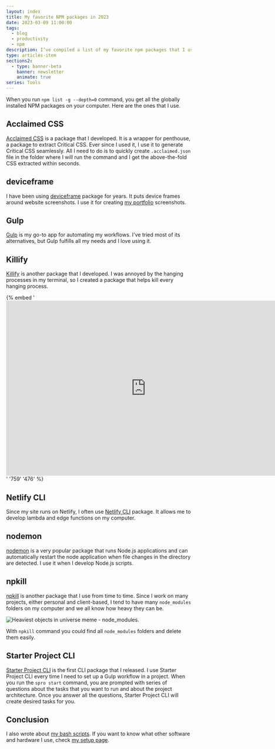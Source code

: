 ```yaml
---
layout: index
title: My favorite NPM packages in 2023
date: 2023-03-09 11:00:00
tags:
  - blog
  - productivity
  - npm
description: I’ve compiled a list of my favorite npm packages that I use on a daily basis.
type: articles-item
sections2:
  - type: banner-beta
    banner: newsletter
    animate: true
series: Tools
---
```


When you run `npm list -g --depth=0` command, you get all the globally installed NPM packages on your computer. Here are the ones that I use.

## Acclaimed CSS

[Acclaimed CSS](https://www.npmjs.com/package/acclaimed) is a package that I developed. It is a wrapper for penthouse, a package to extract Critical CSS. Ever since I used it, I use it to generate Critical CSS seamlessly. All I need to do is to quickly create `.acclaimed.json` file in the folder where I will run the command and I get the above-the-fold CSS extracted within seconds.

## deviceframe

I have been using [deviceframe](https://www.npmjs.com/package/deviceframe) package for years. It puts device frames around website screenshots. I use it for creating [my portfolio](/portfolio/) screenshots.

## Gulp

[Gulp](https://www.npmjs.com/package/gulp) is my go-to app for automating my workflows. I've tried most of its alternatives, but Gulp fulfills all my needs and I love using it.

## Killify

[Killify](https://www.npmjs.com/package/killify) is another package that I developed. I was annoyed by the hanging processes in my terminal, so I created a package that helps kill every hanging process.

{% embed '<iframe width="759" height="476" src="https://www.youtube-nocookie.com/embed/8gjzPBxCd_o" title="YouTube video player" frameborder="0" allow="accelerometer; autoplay; clipboard-write; encrypted-media; gyroscope; picture-in-picture; web-share" allowfullscreen></iframe>' '759' '476' %}

## Netlify CLI

Since my site runs on Netlify, I often use [Netlify CLI](https://www.npmjs.com/package/netlify-cli) package. It allows me to develop lambda and edge functions on my computer.

## nodemon

[nodemon](https://www.npmjs.com/package/nodemon) is a very popular package that runs Node.js applications and can automatically restart the node application when file changes in the directory are detected. I use it when I develop Node.js scripts.

## npkill

[npkill](https://www.npmjs.com/package/npkill) is another package that I use from time to time. Since I work on many projects, either personal and client-based, I tend to have many `node_modules` folders on my computer and we all know how heavy they can be.

![Heaviest objects in universe meme - node_modules.](https://i.imgflip.com/4iuwew.jpg)

With `npkill` command you could find all `node_modules` folders and delete them easily.

## Starter Project CLI

[Starter Project CLI](https://www.npmjs.com/package/starter-project-cli) is the first CLI package that I released. I use Starter Project CLI every time I need to set up a Gulp workflow in a project. When you run the `spro start` command, you are prompted with series of questions about the tasks that you want to run and about the project architecture. Once you answer all the questions, Starter Project CLI will create desired tasks for you.

## Conclusion

I also wrote about [my bash scripts](/articles/my-favorite-bash-shortcuts/). If you want to know what other software and hardware I use, check [my setup page](/uses/).
